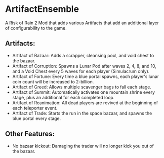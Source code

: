# ArtifactEnsemble
A Risk of Rain 2 Mod that adds various Artifacts that add an additional layer of configurability to the game.

## Artifacts:
- Artifact of Bazaar:
    Adds a scrapper, cleansing pool, and void chest to the bazaar.
- Artifact of Corruption:
    Spawns a Lunar Pod after waves 2, 4, 8, and 10, and a Void Chest every 5 waves for each player (Simulacrum only).
- Artifact of Fortune:
    Every time a blue portal spawns, each player's lunar coin count will be increased to 2-billion.
- Artifact of Greed:
    Allows multiple scavenger bags to fall each stage.
- Artifact of Summit:
    Automatically activates one mountain shrine every stage, plus an additional for each completed loop.
- Artifact of Reanimation:
    All dead players are revived at the beginning of each teleporter event.
- Artifact of Trade:
    Starts the run in the space bazaar, and spawns the blue portal every stage.

## Other Features:
- No bazaar kickout:
    Damaging the trader will no longer kick you out of the bazaar.